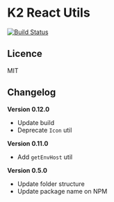 # K2 React Utils

[![Build Status](https://travis-ci.org/kareemkibue/k2-react-utils.svg?branch=master)](https://travis-ci.org/kareemkibue/k2-react-utils)

## Licence

MIT

## Changelog

**Version 0.12.0**

-   Update build
-   Deprecate `Icon` util

**Version 0.11.0**

-   Add `getEnvHost` util

**Version 0.5.0**

-   Update folder structure
-   Update package name on NPM
